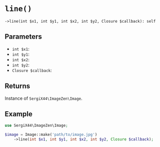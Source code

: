 # `line()`

```
->line(int $x1, int $y1, int $x2, int $y2, Closure $callback): self
```
## Parameters

- `int $x1`: 
- `int $y1`: 
- `int $x2`: 
- `int $y2`: 
- `Closure $callback`: 


## Returns

Instance of `SergiX44\ImageZen\Image`.

## Example

```php
use SergiX44\ImageZen\Image;

$image = Image::make('path/to/image.jpg')
    ->line(int $x1, int $y1, int $x2, int $y2, Closure $callback);

```
